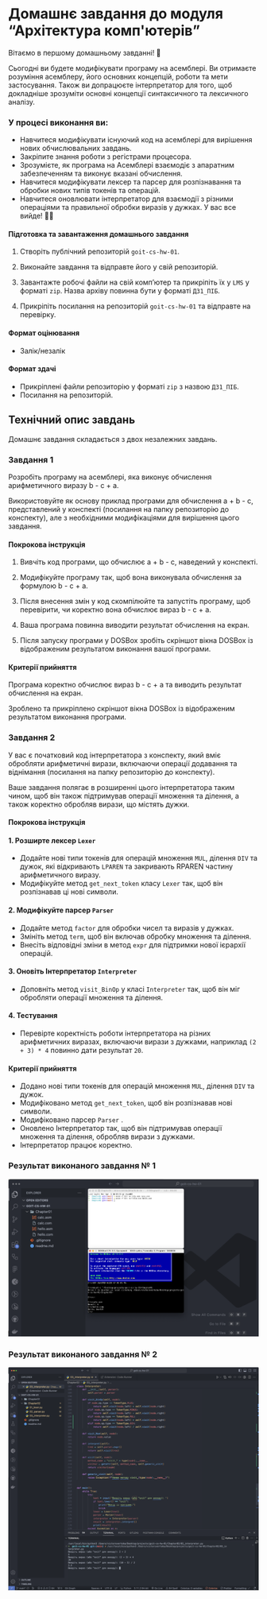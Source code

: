 # Домашнє завдання до модуля “Архітектура комп'ютерів”

Вітаємо в першому домашньому завданні! 🙂

Сьогодні ви будете модифікувати програму на асемблері. Ви отримаєте розуміння асемблеру, його основних концепцій, роботи та мети застосування. Також ви допрацюєте інтерпретатор для того, щоб докладніше зрозуміти основні концепції синтаксичного та лексичного аналізу.

### У процесі виконання ви:

- Навчитеся модифікувати існуючий код на асемблері для вирішення нових обчислювальних завдань.
- Закріпите знання роботи з регістрами процесора.
- Зрозумієте, як програма на Асемблері взаємодіє з апаратним забезпеченням та виконує вказані обчислення.
- Навчитеся модифікувати лексер та парсер для розпізнавання та обробки нових типів токенів та операцій.
- Навчитеся оновлювати інтерпретатор для взаємодії з різними операціями та правильної обробки виразів у дужках.
  У вас все вийде! 💪🏼

#### Підготовка та завантаження домашнього завдання

1. Створіть публічний репозиторій `goit-cs-hw-01`.

2. Виконайте завдання та відправте його у свій репозиторій.

3. Завантажте робочі файли на свій комп’ютер та прикріпіть їх у `LMS` у форматі `zip`. Назва архіву повинна бути у форматі `ДЗ1_ПІБ`.

4. Прикріпіть посилання на репозиторій `goit-cs-hw-01` та відправте на перевірку.

#### Формат оцінювання

- Залік/незалік

#### Формат здачі

- Прикріплені файли репозиторію у форматі `zip` з назвою `ДЗ1_ПІБ`.
- Посилання на репозиторій.

## Технiчний опис завдань

Домашнє завдання складається з двох незалежних завдань.

### Завдання 1

Розробіть програму на асемблері, яка виконує обчислення арифметичного виразу b - c + a.

Використовуйте як основу приклад програми для обчислення a + b - c, представлений у конспекті (посилання на папку репозиторію до конспекту), але з необхідними модифікаціями для вирішення цього завдання.

#### Покрокова інструкція

1. Вивчіть код програми, що обчислює a + b - c, наведений у конспекті.

2. Модифікуйте програму так, щоб вона виконувала обчислення за формулою b - c + a.

3. Після внесення змін у код скомпілюйте та запустіть програму, щоб перевірити, чи коректно вона обчислює вираз b - c + a.

4. Ваша програма повинна виводити результат обчислення на екран.

5. Після запуску програми у DOSBox зробіть скріншот вікна DOSBox із відображеним результатом виконання вашої програми.

#### Критерії прийняття

Програма коректно обчислює вираз b - c + a та виводить результат обчислення на екран.

Зроблено та прикріплено скріншот вікна DOSBox із відображеним результатом виконання програми.

### Завдання 2

У вас є початковий код інтерпретатора з конспекту, який вміє обробляти арифметичні вирази, включаючи операції додавання та віднімання (посилання на папку репозиторію до конспекту).

Ваше завдання полягає в розширенні цього інтерпретатора таким чином, щоб він також підтримував операції множення та ділення, а також коректно обробляв вирази, що містять дужки.

#### Покрокова інструкція

#### 1. Розширте лексер `Lexer`

- Додайте нові типи токенів для операцій множення `MUL`, ділення `DIV` та дужок, які відкривають `LPAREN` та закривають RPAREN частину арифметичного виразу.
- Модифікуйте метод `get_next_token` класу `Lexer` так, щоб він розпізнавав ці нові символи.

#### 2. Модифікуйте парсер `Parser`

- Додайте метод `factor` для обробки чисел та виразів у дужках.
- Змініть метод `term`, щоб він включав обробку множення та ділення.
- Внесіть відповідні зміни в метод `expr` для підтримки нової ієрархії операцій.

#### 3. Оновіть Інтерпретатор `Interpreter`

- Доповніть метод `visit_BinOp` у класі `Interpreter` так, щоб він міг обробляти операції множення та ділення.

#### 4. Тестування

- Перевірте коректність роботи інтерпретатора на різних арифметичних виразах, включаючи вирази з дужками, наприклад `(2 + 3) * 4` повинно дати результат `20`.

#### Критерії прийняття

- Додано нові типи токенів для операцій множення `MUL`, ділення `DIV` та дужок.
- Модифіковано метод `get_next_token`, щоб він розпізнавав нові символи.
- Модифіковано парсер `Parser` .
- Оновлено Інтерпретатор так, щоб він підтримував операції множення та ділення, обробляв вирази з дужками.
- Інтерпретатор працює коректно.

### Результат виконаного завдання № 1

![Results](./task-1/PrintScreen.png)

### Результат виконаного завдання № 2

![Results](./task-2/PrintScreen.png)
